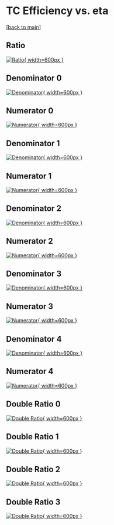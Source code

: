 # TC Efficiency vs. eta

[[back to main](./)]



## Ratio

[![Ratio](../mtv/var/TC_xtr_321_-1_eff_eta.png){ width=600px }](../mtv/var/TC_xtr_321_-1_eff_eta.pdf)

## Denominator 0

[![Denominator](../mtv/den/TC_xtr_321_-1_eff_eta_den0.png){ width=600px }](../mtv/den/TC_xtr_321_-1_eff_eta_den0.pdf)

## Numerator 0

[![Numerator](../mtv/num/TC_xtr_321_-1_eff_eta_num0.png){ width=600px }](../mtv/num/TC_xtr_321_-1_eff_eta_num0.pdf)

## Denominator 1

[![Denominator](../mtv/den/TC_xtr_321_-1_eff_eta_den1.png){ width=600px }](../mtv/den/TC_xtr_321_-1_eff_eta_den1.pdf)

## Numerator 1

[![Numerator](../mtv/num/TC_xtr_321_-1_eff_eta_num1.png){ width=600px }](../mtv/num/TC_xtr_321_-1_eff_eta_num1.pdf)

## Denominator 2

[![Denominator](../mtv/den/TC_xtr_321_-1_eff_eta_den2.png){ width=600px }](../mtv/den/TC_xtr_321_-1_eff_eta_den2.pdf)

## Numerator 2

[![Numerator](../mtv/num/TC_xtr_321_-1_eff_eta_num2.png){ width=600px }](../mtv/num/TC_xtr_321_-1_eff_eta_num2.pdf)

## Denominator 3

[![Denominator](../mtv/den/TC_xtr_321_-1_eff_eta_den3.png){ width=600px }](../mtv/den/TC_xtr_321_-1_eff_eta_den3.pdf)

## Numerator 3

[![Numerator](../mtv/num/TC_xtr_321_-1_eff_eta_num3.png){ width=600px }](../mtv/num/TC_xtr_321_-1_eff_eta_num3.pdf)

## Denominator 4

[![Denominator](../mtv/den/TC_xtr_321_-1_eff_eta_den4.png){ width=600px }](../mtv/den/TC_xtr_321_-1_eff_eta_den4.pdf)

## Numerator 4

[![Numerator](../mtv/num/TC_xtr_321_-1_eff_eta_num4.png){ width=600px }](../mtv/num/TC_xtr_321_-1_eff_eta_num4.pdf)

## Double Ratio 0

[![Double Ratio](../mtv/ratio/TC_xtr_321_-1_eff_eta_ratio0.png){ width=600px }](../mtv/ratio/TC_xtr_321_-1_eff_eta_ratio0.pdf)

## Double Ratio 1

[![Double Ratio](../mtv/ratio/TC_xtr_321_-1_eff_eta_ratio1.png){ width=600px }](../mtv/ratio/TC_xtr_321_-1_eff_eta_ratio1.pdf)

## Double Ratio 2

[![Double Ratio](../mtv/ratio/TC_xtr_321_-1_eff_eta_ratio2.png){ width=600px }](../mtv/ratio/TC_xtr_321_-1_eff_eta_ratio2.pdf)

## Double Ratio 3

[![Double Ratio](../mtv/ratio/TC_xtr_321_-1_eff_eta_ratio3.png){ width=600px }](../mtv/ratio/TC_xtr_321_-1_eff_eta_ratio3.pdf)


